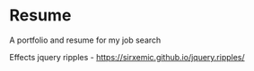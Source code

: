 # Resume
A portfolio and resume for my job search


Effects
jquery ripples - https://sirxemic.github.io/jquery.ripples/
